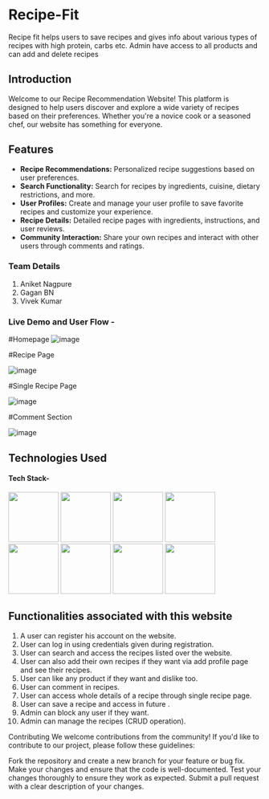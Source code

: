 # Recipe-Fit
Recipe fit helps users to save recipes and gives info about various types of recipes with high protein, carbs etc. Admin have access to all products and can add and  delete recipes 

## Introduction

Welcome to our Recipe Recommendation Website! This platform is designed to help users discover and explore a wide variety of recipes based on their preferences. Whether you're a novice cook or a seasoned chef, our website has something for everyone. 

## Features

- **Recipe Recommendations:** Personalized recipe suggestions based on user preferences.
- **Search Functionality:** Search for recipes by ingredients, cuisine, dietary restrictions, and more.
- **User Profiles:** Create and manage your user profile to save favorite recipes and customize your experience.
- **Recipe Details:** Detailed recipe pages with ingredients, instructions, and user reviews.
- **Community Interaction:** Share your own recipes and interact with other users through comments and ratings.

### Team Details
1. Aniket Nagpure
2. Gagan BN
3. Vivek Kumar


### Live Demo and User Flow -

#Homepage
![image](https://github.com/anagpure28/Recipe-Fit/assets/92313981/276e4719-a40c-4ca0-93e9-9d2279530a4e)


#Recipe Page

![image](https://github.com/anagpure28/Recipe-Fit/assets/92313981/6f155c73-3468-43bf-ac25-27b4b33d03f0)


#Single Recipe Page

![image](https://github.com/anagpure28/Recipe-Fit/assets/92313981/67eeb063-2a58-4cdb-ad41-7bcd0bd8b454)


#Comment Section

![image](https://github.com/anagpure28/Recipe-Fit/assets/92313981/aa3ebdf4-4eac-4675-a653-0e31a81ed7e2)


## Technologies Used

#### Tech Stack-

<p float="left">
    <img src="https://cdn.pixabay.com/photo/2017/08/05/11/16/logo-2582748_640.png" width="100" height="100">
    <img src="https://cdn.pixabay.com/photo/2017/08/05/11/16/logo-2582747_640.png" width="100" height="100">
       <img src="https://www.ictdemy.com/images/1/css/bootstrap/bootstrap-stack.png" width="100" height="100">
    <img src="https://encrypted-tbn0.gstatic.com/images?q=tbn:ANd9GcS76aVIo4u18ZBAVWU79QkDQ6uvKUjF4leJ7g&usqp=CAU" width="100" height="100">
   <img src="https://blog.logrocket.com/wp-content/uploads/2021/04/optimize-react-native-performance.png" width="100" height="100">   
<img src="https://tse1.mm.bing.net/th?id=OIP.VGkR7xeJBxG7Sd7GIJxmkQHaHa&pid=Api&rs=1&c=1&qlt=95&w=111&h=111" width="100" height="100">
<img src="https://jquery-plugins.net/image/plugin/chakra-ui-simple-modular-accessible-ui-components-for-react-applications.png"  height="100">
<img src="https://logos-world.net/wp-content/uploads/2021/03/Google-Fonts-Logo.png" height="100">
<img src="">
 </p>

## Functionalities associated with this website

1. A user can register his account on the website.
2. User can log in using credentials given during registration.
3. User can search and access the recipes listed over the website.
4. User can also add their own recipes if they want via add profile page and see their recipes.
5. User can like any product if they want and dislike too.
6. User can comment in recipes.
7. User can access whole details of a recipe through single recipe page.
8. User can save a recipe and access in future .
9. Admin can block any user if they want.
10. Admin can manage the recipes (CRUD operation).

Contributing
We welcome contributions from the community! If you'd like to contribute to our project, please follow these guidelines:

Fork the repository and create a new branch for your feature or bug fix.
Make your changes and ensure that the code is well-documented.
Test your changes thoroughly to ensure they work as expected.
Submit a pull request with a clear description of your changes.
